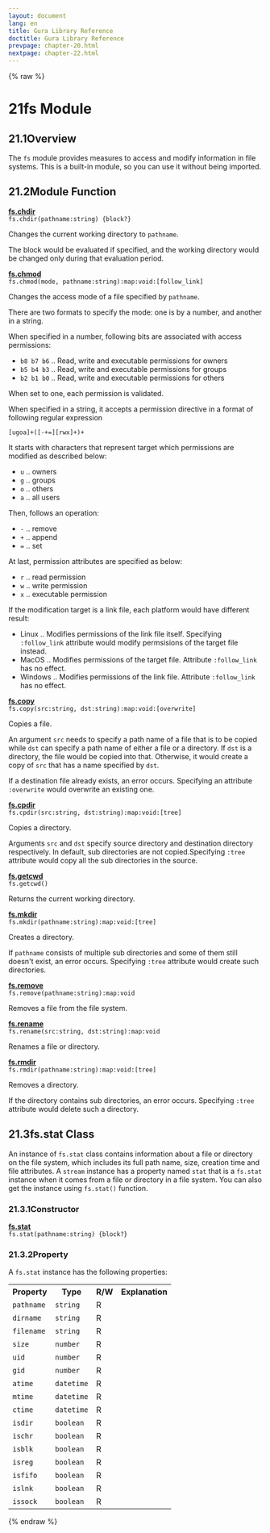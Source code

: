 ```yaml
---
layout: document
lang: en
title: Gura Library Reference
doctitle: Gura Library Reference
prevpage: chapter-20.html
nextpage: chapter-22.html
---
```

{% raw %}
<h1><span class="caption-index-1">21</span>fs Module</h1>
<h2><span class="caption-index-2">21.1</span><a name="anchor-21-1"></a>Overview</h2>
<p>
The <code class="highlighter-rouge">fs</code> module provides measures to access and modify information in file systems. This is a built-in module, so you can use it without being imported.
</p>
<h2><span class="caption-index-2">21.2</span><a name="anchor-21-2"></a>Module Function</h2>
<p>
<div><strong style="text-decoration:underline">fs.chdir</strong></div>
<div style="margin-bottom:1em"><code>fs.chdir(pathname:string) {block?}</code></div>
Changes the current working directory to <code class="highlighter-rouge">pathname</code>.
</p>
<p>
The block would be evaluated if specified, and the working directory would be changed only during that evaluation period.
</p>
<p>
<div><strong style="text-decoration:underline">fs.chmod</strong></div>
<div style="margin-bottom:1em"><code>fs.chmod(mode, pathname:string):map:void:[follow_link]</code></div>
Changes the access mode of a file specified by <code class="highlighter-rouge">pathname</code>.
</p>
<p>
There are two formats to specify the mode: one is by a number, and another in a string.
</p>
<p>
When specified in a number, following bits are associated with access permissions:
</p>
<ul>
<li><code class="highlighter-rouge">b8 b7 b6</code> .. Read, write and executable permissions for owners</li>
<li><code class="highlighter-rouge">b5 b4 b3</code> .. Read, write and executable permissions for groups</li>
<li><code class="highlighter-rouge">b2 b1 b0</code> .. Read, write and executable permissions for others</li>
</ul>
<p>
When set to one, each permission is validated.
</p>
<p>
When specified in a string, it accepts a permission directive in a format of following regular expression
</p>
<pre class="highlight"><code>[ugoa]+([-+=][rwx]+)+
</code></pre>
<p>
It starts with characters that represent target which permissions are modified as described below:
</p>
<ul>
<li><code class="highlighter-rouge">u</code> .. owners</li>
<li><code class="highlighter-rouge">g</code> .. groups</li>
<li><code class="highlighter-rouge">o</code> .. others</li>
<li><code class="highlighter-rouge">a</code> .. all users</li>
</ul>
<p>
Then, follows an operation:
</p>
<ul>
<li><code class="highlighter-rouge">-</code> .. remove</li>
<li><code class="highlighter-rouge">+</code> .. append</li>
<li><code class="highlighter-rouge">=</code> .. set</li>
</ul>
<p>
At last, permission attributes are specified as below:
</p>
<ul>
<li><code class="highlighter-rouge">r</code> .. read permission</li>
<li><code class="highlighter-rouge">w</code> .. write permission</li>
<li><code class="highlighter-rouge">x</code> .. executable permission</li>
</ul>
<p>
If the modification target is a link file, each platform would have different result:
</p>
<ul>
<li>Linux .. Modifies permissions of the link file itself. Specifying <code class="highlighter-rouge">:follow_link</code> attribute would modify permsisions of the target file instead.</li>
<li>MacOS .. Modifies permissions of the target file. Attribute <code class="highlighter-rouge">:follow_link</code> has no effect.</li>
<li>Windows .. Modifies permissions of the link file. Attribute <code class="highlighter-rouge">:follow_link</code> has no effect.</li>
</ul>
<p>
<div><strong style="text-decoration:underline">fs.copy</strong></div>
<div style="margin-bottom:1em"><code>fs.copy(src:string, dst:string):map:void:[overwrite]</code></div>
Copies a file.
</p>
<p>
An argument <code class="highlighter-rouge">src</code> needs to specify a path name of a file that is to be copied while <code class="highlighter-rouge">dst</code> can specify a path name of either a file or a directory. If <code class="highlighter-rouge">dst</code> is a directory, the file would be copied into that. Otherwise, it would create a copy of <code class="highlighter-rouge">src</code> that has a name specified by <code class="highlighter-rouge">dst</code>.
</p>
<p>
If a destination file already exists, an error occurs. Specifying an attribute <code class="highlighter-rouge">:overwrite</code> would overwrite an existing one.
</p>
<p>
<div><strong style="text-decoration:underline">fs.cpdir</strong></div>
<div style="margin-bottom:1em"><code>fs.cpdir(src:string, dst:string):map:void:[tree]</code></div>
Copies a directory.
</p>
<p>
Arguments <code class="highlighter-rouge">src</code> and <code class="highlighter-rouge">dst</code> specify source directory and destination directory respectively. In default, sub directories are not copied.Specifying <code class="highlighter-rouge">:tree</code> attribute would copy all the sub directories in the source.
</p>
<p>
<div><strong style="text-decoration:underline">fs.getcwd</strong></div>
<div style="margin-bottom:1em"><code>fs.getcwd()</code></div>
Returns the current working directory.
</p>
<p>
<div><strong style="text-decoration:underline">fs.mkdir</strong></div>
<div style="margin-bottom:1em"><code>fs.mkdir(pathname:string):map:void:[tree]</code></div>
Creates a directory.
</p>
<p>
If <code class="highlighter-rouge">pathname</code> consists of multiple sub directories and some of them still doesn't exist, an error occurs. Specifying <code class="highlighter-rouge">:tree</code> attribute would create such directories.
</p>
<p>
<div><strong style="text-decoration:underline">fs.remove</strong></div>
<div style="margin-bottom:1em"><code>fs.remove(pathname:string):map:void</code></div>
Removes a file from the file system.
</p>
<p>
<div><strong style="text-decoration:underline">fs.rename</strong></div>
<div style="margin-bottom:1em"><code>fs.rename(src:string, dst:string):map:void</code></div>
Renames a file or directory.
</p>
<p>
<div><strong style="text-decoration:underline">fs.rmdir</strong></div>
<div style="margin-bottom:1em"><code>fs.rmdir(pathname:string):map:void:[tree]</code></div>
Removes a directory.
</p>
<p>
If the directory contains sub directories, an error occurs. Specifying <code class="highlighter-rouge">:tree</code> attribute would delete such a directory.
</p>
<h2><span class="caption-index-2">21.3</span><a name="anchor-21-3"></a>fs.stat Class</h2>
<p>
An instance of <code class="highlighter-rouge">fs.stat</code> class contains information about a file or directory on the file system, which includes its full path name, size, creation time and file attributes. A <code class="highlighter-rouge">stream</code> instance has a property named <code class="highlighter-rouge">stat</code> that is a <code class="highlighter-rouge">fs.stat</code> instance when it comes from a file or directory in a file system. You can also get the instance using <code class="highlighter-rouge">fs.stat()</code> function.
</p>
<h3><span class="caption-index-3">21.3.1</span><a name="anchor-21-3-1"></a>Constructor</h3>
<p>
<div><strong style="text-decoration:underline">fs.stat</strong></div>
<div style="margin-bottom:1em"><code>fs.stat(pathname:string) {block?}</code></div>

</p>
<h3><span class="caption-index-3">21.3.2</span><a name="anchor-21-3-2"></a>Property</h3>
<p>
A <code class="highlighter-rouge">fs.stat</code> instance has the following properties:
</p>
<p>
<table class="table">
<tr>
<th>
Property</th>
<th>
Type</th>
<th>
R/W</th>
<th>
Explanation</th>
</tr>


<tr>
<td>
<code>pathname</code></td>
<td>
<code>string</code></td>
<td>
R</td>

<td>
</td>
</tr>


<tr>
<td>
<code>dirname</code></td>
<td>
<code>string</code></td>
<td>
R</td>

<td>
</td>
</tr>


<tr>
<td>
<code>filename</code></td>
<td>
<code>string</code></td>
<td>
R</td>

<td>
</td>
</tr>


<tr>
<td>
<code>size</code></td>
<td>
<code>number</code></td>
<td>
R</td>

<td>
</td>
</tr>


<tr>
<td>
<code>uid</code></td>
<td>
<code>number</code></td>
<td>
R</td>

<td>
</td>
</tr>


<tr>
<td>
<code>gid</code></td>
<td>
<code>number</code></td>
<td>
R</td>

<td>
</td>
</tr>


<tr>
<td>
<code>atime</code></td>
<td>
<code>datetime</code></td>
<td>
R</td>

<td>
</td>
</tr>


<tr>
<td>
<code>mtime</code></td>
<td>
<code>datetime</code></td>
<td>
R</td>

<td>
</td>
</tr>


<tr>
<td>
<code>ctime</code></td>
<td>
<code>datetime</code></td>
<td>
R</td>

<td>
</td>
</tr>


<tr>
<td>
<code>isdir</code></td>
<td>
<code>boolean</code></td>
<td>
R</td>

<td>
</td>
</tr>


<tr>
<td>
<code>ischr</code></td>
<td>
<code>boolean</code></td>
<td>
R</td>

<td>
</td>
</tr>


<tr>
<td>
<code>isblk</code></td>
<td>
<code>boolean</code></td>
<td>
R</td>

<td>
</td>
</tr>


<tr>
<td>
<code>isreg</code></td>
<td>
<code>boolean</code></td>
<td>
R</td>

<td>
</td>
</tr>


<tr>
<td>
<code>isfifo</code></td>
<td>
<code>boolean</code></td>
<td>
R</td>

<td>
</td>
</tr>


<tr>
<td>
<code>islnk</code></td>
<td>
<code>boolean</code></td>
<td>
R</td>

<td>
</td>
</tr>


<tr>
<td>
<code>issock</code></td>
<td>
<code>boolean</code></td>
<td>
R</td>

<td>
</td>
</tr>


</table>

</p>
<p />

{% endraw %}
